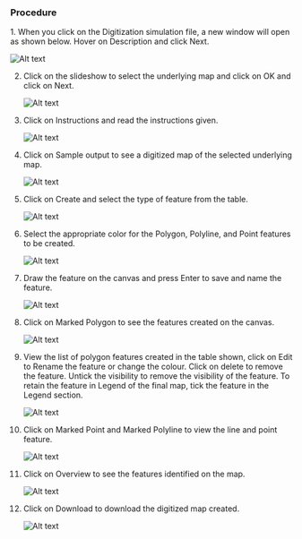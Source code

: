 ### Procedure

<div style="text-align: left">
1. When you click on the Digitization simulation file, a new window will open as shown below. Hover on Description and click Next.   
 
   ![Alt text](./images/proc1.png)

2. Click on the slideshow to select the underlying map and click on OK and click on Next.

   ![Alt text](./images/proc2.png)

3. Click on Instructions and read the instructions given.

   ![Alt text](./images/proc3.png)

4. Click on Sample output to see a digitized map of the selected underlying map.

   ![Alt text](./images/proc4.png)

5. Click on Create and select the type of feature from the table.

   ![Alt text](./images/proc5.png)

6. Select the appropriate color for the Polygon, Polyline, and Point features to be created.

   ![Alt text](./images/proc6.png)

7. Draw the feature on the canvas and press Enter to save and name the feature.

   ![Alt text](./images/proc7.png)

8. Click on Marked Polygon to see the features created on the canvas.

   ![Alt text](./images/proc8.png)

9. View the list of polygon features created in the table shown, click on Edit to Rename the feature or change the colour. Click on delete to remove the feature. Untick the visibility to remove the visibility of the feature. To retain the feature in Legend of the final map, tick the feature in the Legend section.

   ![Alt text](./images/proc9.png)

10. Click on Marked Point and Marked Polyline to view the line and point feature.

    ![Alt text](./images/proc10.png)

11. Click on Overview to see the features identified on the map.

    ![Alt text](./images/proc11.png)

12. Click on Download to download the digitized map created.

    ![Alt text](./images/proc12.png)

</div>
